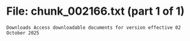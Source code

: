 ﻿# File: chunk_002166.txt (part 1 of 1)
```
Downloads Access downloadable documents for version effective 02 October 2025
```

